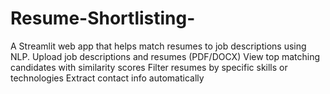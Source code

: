 # Resume-Shortlisting-
A Streamlit web app that helps match resumes to job descriptions using NLP.  Upload job descriptions and resumes (PDF/DOCX)  View top matching candidates with similarity scores  Filter resumes by specific skills or technologies  Extract contact info automatically
